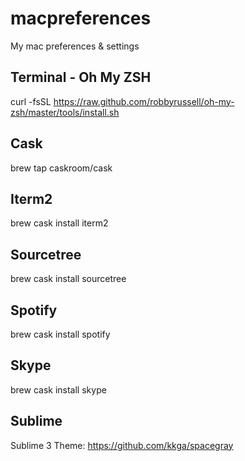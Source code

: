 # macpreferences
My mac preferences &amp; settings

## Terminal - Oh My ZSH
curl -fsSL https://raw.github.com/robbyrussell/oh-my-zsh/master/tools/install.sh

## Cask
brew tap caskroom/cask

## Iterm2
brew cask install iterm2

## Sourcetree
brew cask install sourcetree

## Spotify
brew cask install spotify

## Skype
brew cask install skype

## 

## Sublime
Sublime 3 Theme:
https://github.com/kkga/spacegray
